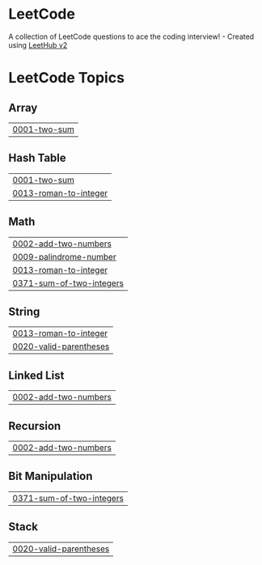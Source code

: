 # LeetCode
A collection of LeetCode questions to ace the coding interview! - Created using [LeetHub v2](https://github.com/arunbhardwaj/LeetHub-2.0)

<!---LeetCode Topics Start-->
# LeetCode Topics
## Array
|  |
| ------- |
| [0001-two-sum](https://github.com/KasperBarzenji/LeetCode/tree/master/0001-two-sum) |
## Hash Table
|  |
| ------- |
| [0001-two-sum](https://github.com/KasperBarzenji/LeetCode/tree/master/0001-two-sum) |
| [0013-roman-to-integer](https://github.com/KasperBarzenji/LeetCode/tree/master/0013-roman-to-integer) |
## Math
|  |
| ------- |
| [0002-add-two-numbers](https://github.com/KasperBarzenji/LeetCode/tree/master/0002-add-two-numbers) |
| [0009-palindrome-number](https://github.com/KasperBarzenji/LeetCode/tree/master/0009-palindrome-number) |
| [0013-roman-to-integer](https://github.com/KasperBarzenji/LeetCode/tree/master/0013-roman-to-integer) |
| [0371-sum-of-two-integers](https://github.com/KasperBarzenji/LeetCode/tree/master/0371-sum-of-two-integers) |
## String
|  |
| ------- |
| [0013-roman-to-integer](https://github.com/KasperBarzenji/LeetCode/tree/master/0013-roman-to-integer) |
| [0020-valid-parentheses](https://github.com/KasperBarzenji/LeetCode/tree/master/0020-valid-parentheses) |
## Linked List
|  |
| ------- |
| [0002-add-two-numbers](https://github.com/KasperBarzenji/LeetCode/tree/master/0002-add-two-numbers) |
## Recursion
|  |
| ------- |
| [0002-add-two-numbers](https://github.com/KasperBarzenji/LeetCode/tree/master/0002-add-two-numbers) |
## Bit Manipulation
|  |
| ------- |
| [0371-sum-of-two-integers](https://github.com/KasperBarzenji/LeetCode/tree/master/0371-sum-of-two-integers) |
## Stack
|  |
| ------- |
| [0020-valid-parentheses](https://github.com/KasperBarzenji/LeetCode/tree/master/0020-valid-parentheses) |
<!---LeetCode Topics End-->